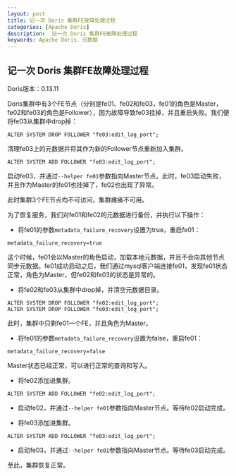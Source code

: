 ```yaml
---
layout: post
title: 记一次 Doris 集群FE故障处理过程
categories: [Apache Doris]
description:  记一次 Doris 集群FE故障处理过程
keywords: Apache Doris、元数据
---
```


## 记一次 Doris 集群FE故障处理过程

Doris版本：0.13.11

Doris集群中有3个FE节点（分别是fe01、fe02和fe03，fe01的角色是Master，fe02和fe03的角色是Follower），因为故障导致fe03挂掉，并且重启失败。我们便将fe03从集群中drop掉：
```
ALTER SYSTEM DROP FOLLOWER "fe03:edit_log_port";
```
清理fe03上的元数据并将其作为新的Follower节点重新加入集群。
```
ALTER SYSTEM ADD FOLLOWER "fe03:edit_log_port";
```
启动fe03，并通过`--helper fe01`参数指向Master节点。此时，fe03启动失败，并且作为Master的fe01也挂掉了，fe02也出现了异常。

此时集群3个FE节点均不可访问，集群瘫痪不可用。



为了恢复服务，我们对fe01和fe02的元数据进行备份，并执行以下操作：

* 将fe01的参数`metadata_failure_recovery`设置为true，重启fe01：
```
metadata_failure_recovery=true
```
这个时候，fe01会以Master的角色启动，加载本地元数据，并且不会向其他节点同步元数据。fe01成功启动之后，我们通过mysql客户端连接fe01，发现fe01状态正常，角色为Master，但fe02和fe03的状态是异常的。

* 将fe02和fe03从集群中drop掉，并清空元数据目录。
```
ALTER SYSTEM DROP FOLLOWER "fe02:edit_log_port";
ALTER SYSTEM DROP FOLLOWER "fe03:edit_log_port";
```
此时，集群中只剩fe01一个FE，并且角色为Master。

* 将fe01的参数`metadata_failure_recovery`设置为false，重启fe01：
```
metadata_failure_recovery=false
```
Master状态已经正常，可以进行正常的查询和写入。

* 将fe02添加进集群。
```
ALTER SYSTEM ADD FOLLOWER "fe02:edit_log_port";
```

* 启动fe02，并通过`--helper fe01`参数指向Master节点。等待fe02启动完成。

* 将fe03添加进集群。
```
ALTER SYSTEM ADD FOLLOWER "fe03:edit_log_port";
```

* 启动fe03，并通过`--helper fe01`参数指向Master节点。等待fe03启动完成。

至此，集群恢复正常。
